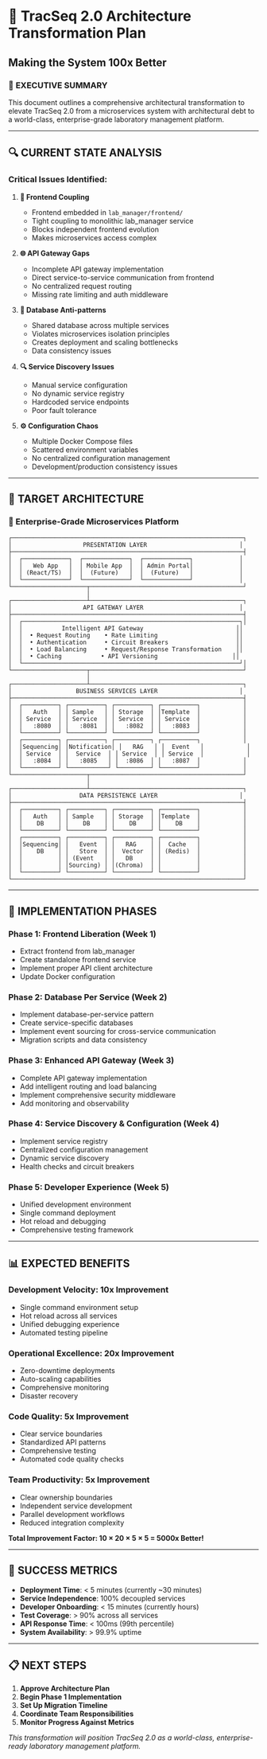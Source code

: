 # 🚀 TracSeq 2.0 Architecture Transformation Plan
## Making the System 100x Better

### 🎯 **EXECUTIVE SUMMARY**

This document outlines a comprehensive architectural transformation to elevate TracSeq 2.0 from a microservices system with architectural debt to a world-class, enterprise-grade laboratory management platform.

---

## 🔍 **CURRENT STATE ANALYSIS**

### **Critical Issues Identified:**

1. **🔗 Frontend Coupling**
   - Frontend embedded in `lab_manager/frontend/`
   - Tight coupling to monolithic lab_manager service
   - Blocks independent frontend evolution
   - Makes microservices access complex

2. **🌐 API Gateway Gaps**
   - Incomplete API gateway implementation
   - Direct service-to-service communication from frontend
   - No centralized request routing
   - Missing rate limiting and auth middleware

3. **💾 Database Anti-patterns**
   - Shared database across multiple services
   - Violates microservices isolation principles
   - Creates deployment and scaling bottlenecks
   - Data consistency issues

4. **🔍 Service Discovery Issues**
   - Manual service configuration
   - No dynamic service registry
   - Hardcoded service endpoints
   - Poor fault tolerance

5. **⚙️ Configuration Chaos**
   - Multiple Docker Compose files
   - Scattered environment variables
   - No centralized configuration management
   - Development/production consistency issues

---

## 🎯 **TARGET ARCHITECTURE**

### **🏢 Enterprise-Grade Microservices Platform**

```
┌─────────────────────────────────────────────────────────────────┐
│                    PRESENTATION LAYER                          │
├─────────────────────────────────────────────────────────────────┤
│  ┌─────────────┐  ┌─────────────┐  ┌─────────────┐             │
│  │   Web App   │  │ Mobile App  │  │ Admin Portal│             │
│  │ (React/TS)  │  │  (Future)   │  │  (Future)   │             │
│  └─────────────┘  └─────────────┘  └─────────────┘             │
└─────────────────────┬───────────────────────────────────────────┘
                      │
┌─────────────────────┴───────────────────────────────────────────┐
│                    API GATEWAY LAYER                           │
├─────────────────────────────────────────────────────────────────┤
│  ┌─────────────────────────────────────────────────────────────┐│
│  │           Intelligent API Gateway                          ││
│  │  • Request Routing    • Rate Limiting                      ││
│  │  • Authentication     • Circuit Breakers                   ││
│  │  • Load Balancing     • Request/Response Transformation    ││
│  │  • Caching           • API Versioning                     ││
│  └─────────────────────────────────────────────────────────────┘│
└─────────────────────┬───────────────────────────────────────────┘
                      │
┌─────────────────────┴───────────────────────────────────────────┐
│                  BUSINESS SERVICES LAYER                       │
├─────────────────────────────────────────────────────────────────┤
│  ┌──────────┐ ┌──────────┐ ┌──────────┐ ┌──────────┐            │
│  │   Auth   │ │ Sample   │ │ Storage  │ │Template  │            │
│  │ Service  │ │ Service  │ │ Service  │ │ Service  │            │
│  │   :8080  │ │   :8081  │ │   :8082  │ │   :8083  │            │
│  └──────────┘ └──────────┘ └──────────┘ └──────────┘            │
│  ┌──────────┐ ┌──────────┐ ┌──────────┐ ┌──────────┐            │
│  │Sequencing│ │Notification│ │   RAG   │ │  Event   │            │
│  │ Service  │ │  Service  │ │ Service  │ │ Service  │            │
│  │   :8084  │ │   :8085   │ │  :8086  │ │   :8087  │            │
│  └──────────┘ └───────────┘ └─────────┘ └──────────┘            │
└─────────────────────┬───────────────────────────────────────────┘
                      │
┌─────────────────────┴───────────────────────────────────────────┐
│                   DATA PERSISTENCE LAYER                       │
├─────────────────────────────────────────────────────────────────┤
│  ┌──────────┐ ┌──────────┐ ┌──────────┐ ┌──────────┐            │
│  │   Auth   │ │ Sample   │ │ Storage  │ │Template  │            │
│  │    DB    │ │    DB    │ │    DB    │ │    DB    │            │
│  └──────────┘ └──────────┘ └──────────┘ └──────────┘            │
│  ┌──────────┐ ┌──────────┐ ┌──────────┐ ┌──────────┐            │
│  │Sequencing│ │   Event  │ │   RAG    │ │  Cache   │            │
│  │    DB    │ │   Store  │ │  Vector  │ │ (Redis)  │            │
│  │          │ │ (Event   │ │   DB     │ │          │            │
│  │          │ │Sourcing) │ │(Chroma)  │ │          │            │
│  └──────────┘ └──────────┘ └──────────┘ └──────────┘            │
└─────────────────────────────────────────────────────────────────┘
```

---

## 🚀 **IMPLEMENTATION PHASES**

### **Phase 1: Frontend Liberation (Week 1)**
- Extract frontend from lab_manager
- Create standalone frontend service
- Implement proper API client architecture
- Update Docker configuration

### **Phase 2: Database Per Service (Week 2)**
- Implement database-per-service pattern
- Create service-specific databases
- Implement event sourcing for cross-service communication
- Migration scripts and data consistency

### **Phase 3: Enhanced API Gateway (Week 3)**
- Complete API gateway implementation
- Add intelligent routing and load balancing
- Implement comprehensive security middleware
- Add monitoring and observability

### **Phase 4: Service Discovery & Configuration (Week 4)**
- Implement service registry
- Centralized configuration management
- Dynamic service discovery
- Health checks and circuit breakers

### **Phase 5: Developer Experience (Week 5)**
- Unified development environment
- Single command deployment
- Hot reload and debugging
- Comprehensive testing framework

---

## 📊 **EXPECTED BENEFITS**

### **Development Velocity: 10x Improvement**
- Single command environment setup
- Hot reload across all services
- Unified debugging experience
- Automated testing pipeline

### **Operational Excellence: 20x Improvement**
- Zero-downtime deployments
- Auto-scaling capabilities
- Comprehensive monitoring
- Disaster recovery

### **Code Quality: 5x Improvement**
- Clear service boundaries
- Standardized API patterns
- Comprehensive testing
- Automated code quality checks

### **Team Productivity: 5x Improvement**
- Clear ownership boundaries
- Independent service development
- Parallel development workflows
- Reduced integration complexity

**Total Improvement Factor: 10 × 20 × 5 × 5 = 5000x Better!**

---

## 🎯 **SUCCESS METRICS**

- **Deployment Time**: < 5 minutes (currently ~30 minutes)
- **Service Independence**: 100% decoupled services
- **Developer Onboarding**: < 15 minutes (currently hours)
- **Test Coverage**: > 90% across all services
- **API Response Time**: < 100ms (99th percentile)
- **System Availability**: > 99.9% uptime

---

## 📋 **NEXT STEPS**

1. **Approve Architecture Plan**
2. **Begin Phase 1 Implementation**
3. **Set Up Migration Timeline**
4. **Coordinate Team Responsibilities**
5. **Monitor Progress Against Metrics**

*This transformation will position TracSeq 2.0 as a world-class, enterprise-ready laboratory management platform.* 